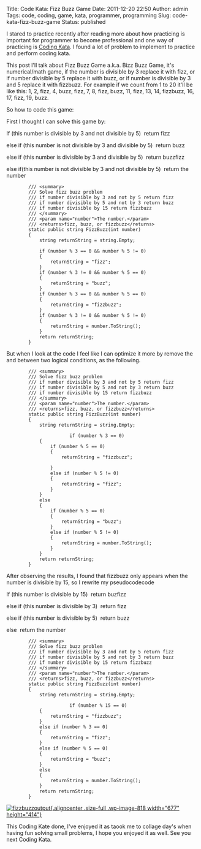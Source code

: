Title: Code Kata: Fizz Buzz Game
Date: 2011-12-20 22:50
Author: admin
Tags: code, coding, game, kata, programmer, programming
Slug: code-kata-fizz-buzz-game
Status: published

I stared to practice recently after reading more about how practicing is
important for programmer to become professional and one way of
practicing is [Coding
Kata](http://www.emadmokhtar.com/2011/11/coding-kata/ "Coding Kata"). I
found a lot of problem to implement to practice and perform coding kata.

This post I'll talk about Fizz Buzz Game a.k.a. Bizz Buzz Game, it's
numerical/math game, if the number is divisible by 3 replace it with
fizz, or if number divisible by 5 replace it with buzz, or if number
is divisible by 3 and 5 replace it with fizzbuzz. For example if we
count from 1 to 20 it'll be like this: 1, 2, fizz, 4, buzz, fizz, 7, 8,
fizz, buzz, 11, fizz, 13, 14, fizzbuzz, 16, 17, fizz, 19, buzz.

So how to code this game:

First I thought I can solve this game by:

If (this number is divisible by 3 and not divisible by 5)  return fizz

else if (this number is not divisible by 3 and divisible by 5)  return
buzz

else if (this number is divisible by 3 and divisible by 5)  return
buzzfizz

else if(this number is not divisible by 3 and not divisible by 5) 
return the number

``` {.brush:csharp}
        /// <summary>
        /// Solve fizz buzz problem
        /// if number divisible by 3 and not by 5 return fizz
        /// if number divisible by 5 and not by 3 return buzz
        /// if number divisible by 15 return fizzbuzz
        /// </summary>
        /// <param name="number">The number.</param>
        /// <returns>fizz, buzz, or fizzbuzz</returns>
        static public string FizzBuzz(int number)
        {
            string returnString = string.Empty;

            if (number % 3 == 0 && number % 5 != 0)
            {
                returnString = "fizz";
            }
            if (number % 3 != 0 && number % 5 == 0)
            {
                returnString = "buzz";
            }
            if (number % 3 == 0 && number % 5 == 0)
            {
                returnString = "fizzbuzz";
            }
            if (number % 3 != 0 && number % 5 != 0)
            {
                returnString = number.ToString();
            }
            return returnString;
        }
```

But when I look at the code I feel like I can optimize it more by remove
the and between two logical conditions, as the following.

``` {.brush:csharp}
        /// <summary>
        /// Solve fizz buzz problem
        /// if number divisible by 3 and not by 5 return fizz
        /// if number divisible by 5 and not by 3 return buzz
        /// if number divisible by 15 return fizzbuzz
        /// </summary>
        /// <param name="number">The number.</param>
        /// <returns>fizz, buzz, or fizzbuzz</returns>
        static public string FizzBuzz(int number)
        {
            string returnString = string.Empty;

                       if (number % 3 == 0)
            {
                if (number % 5 == 0)
                {
                    returnString = "fizzbuzz";

                }
                else if (number % 5 != 0)
                {
                    returnString = "fizz";
                }
            }
            else
            {
                if (number % 5 == 0)
                {
                    returnString = "buzz";
                }
                else if (number % 5 != 0)
                {
                    returnString = number.ToString();
                }
            }
            return returnString;
        }
```

After observing the results, I found that fizzbuzz only appears when the
number is divisible by 15, so I rewrite my pseudocodecode

If (this number is divisible by 15)  return buzfizz

else if (this number is divisible by 3)  return fizz

else if (this number is divisible by 5)  return buzz

else  return the number

``` {.brush:csharp}
        /// <summary>
        /// Solve fizz buzz problem
        /// if number divisible by 3 and not by 5 return fizz
        /// if number divisible by 5 and not by 3 return buzz
        /// if number divisible by 15 return fizzbuzz
        /// </summary>
        /// <param name="number">The number.</param>
        /// <returns>fizz, buzz, or fizzbuzz</returns>
        static public string FizzBuzz(int number)
        {
            string returnString = string.Empty;

                       if (number % 15 == 0)
            {
                returnString = "fizzbuzz";
            }
            else if (number % 3 == 0)
            {
                returnString = "fizz";
            }
            else if (number % 5 == 0)
            {
                returnString = "buzz";
            }
            else
            {
                returnString = number.ToString();
            }
            return returnString;
        }
```

[![](http://www.emadmokhtar.com/wp-content/uploads/2011/11/fizzbuzzoutput.png "fizzbuzzoutput"){.aligncenter
.size-full .wp-image-818 width="677"
height="414"}](http://www.emadmokhtar.com/wp-content/uploads/2011/11/fizzbuzzoutput.png)

This Coding Kate done, I've enjoyed it as taook me to collage day's when
having fun solving small problems, I hope you enjoyed it as well. See
you next Coding Kata.
